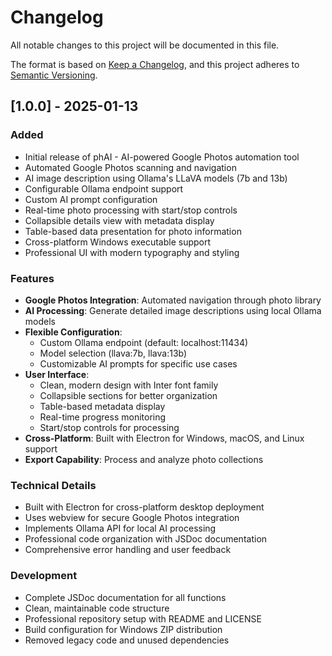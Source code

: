 # Changelog

All notable changes to this project will be documented in this file.

The format is based on [Keep a Changelog](https://keepachangelog.com/en/1.0.0/),
and this project adheres to [Semantic Versioning](https://semver.org/spec/v2.0.0.html).

## [1.0.0] - 2025-01-13

### Added
- Initial release of phAI - AI-powered Google Photos automation tool
- Automated Google Photos scanning and navigation
- AI image description using Ollama's LLaVA models (7b and 13b)
- Configurable Ollama endpoint support
- Custom AI prompt configuration
- Real-time photo processing with start/stop controls
- Collapsible details view with metadata display
- Table-based data presentation for photo information
- Cross-platform Windows executable support
- Professional UI with modern typography and styling

### Features
- **Google Photos Integration**: Automated navigation through photo library
- **AI Processing**: Generate detailed image descriptions using local Ollama models
- **Flexible Configuration**:
  - Custom Ollama endpoint (default: localhost:11434)
  - Model selection (llava:7b, llava:13b)
  - Customizable AI prompts for specific use cases
- **User Interface**:
  - Clean, modern design with Inter font family
  - Collapsible sections for better organization
  - Table-based metadata display
  - Real-time progress monitoring
  - Start/stop controls for processing
- **Cross-Platform**: Built with Electron for Windows, macOS, and Linux support
- **Export Capability**: Process and analyze photo collections

### Technical Details
- Built with Electron for cross-platform desktop deployment
- Uses webview for secure Google Photos integration
- Implements Ollama API for local AI processing
- Professional code organization with JSDoc documentation
- Comprehensive error handling and user feedback

### Development
- Complete JSDoc documentation for all functions
- Clean, maintainable code structure
- Professional repository setup with README and LICENSE
- Build configuration for Windows ZIP distribution
- Removed legacy code and unused dependencies
